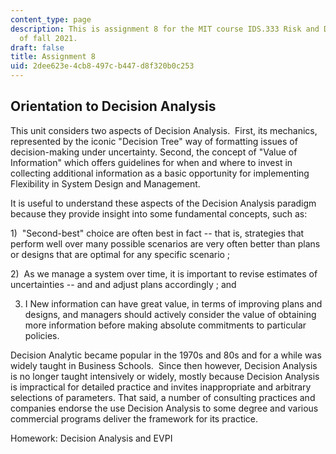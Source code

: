 ```yaml
---
content_type: page
description: This is assignment 8 for the MIT course IDS.333 Risk and Decision Analysis
  of fall 2021.
draft: false
title: Assignment 8
uid: 2dee623e-4cb8-497c-b447-d8f320b0c253
---
```

## Orientation to Decision Analysis

This unit considers two aspects of Decision Analysis.  First, its mechanics, represented by the iconic "Decision Tree" way of formatting issues of decision-making under uncertainty. Second, the concept of "Value of Information" which offers guidelines for when and where to invest in collecting additional information as a basic opportunity for implementing Flexibility in System Design and Management.

It is useful to understand these aspects of the Decision Analysis paradigm because they provide insight into some fundamental concepts, such as:

1)  "Second-best" choice are often best in fact -- that is, strategies that perform well over many possible scenarios are very often better than plans or designs that are optimal for any specific scenario ;

2)  As we manage a system over time, it is important to revise estimates of uncertainties -- and and adjust plans accordingly ; and

3) I New information can have great value, in terms of improving plans and designs, and managers should actively consider the value of obtaining more information before making absolute commitments to particular policies.

Decision Analytic became popular in the 1970s and 80s and for a while was widely taught in Business Schools.  Since then however, Decision Analysis is no longer taught intensively or widely, mostly because Decision Analysis is impractical for detailed practice and invites inappropriate and arbitrary selections of parameters. That said, a number of consulting practices and companies endorse the use Decision Analysis to some degree and various commercial programs deliver the framework for its practice.

Homework: Decision Analysis and EVPI